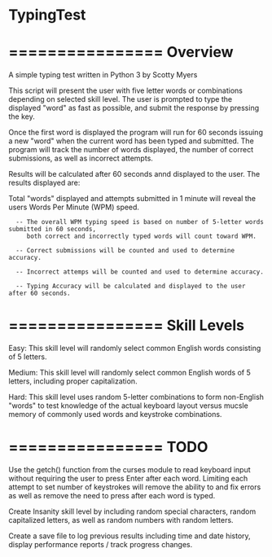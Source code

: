 # TypingTest
================
Overview
================

A simple typing test written in Python 3 by Scotty Myers

This script will present the user with five letter words or combinations depending on selected skill level. 
The user is prompted to type the displayed "word" as fast as possible, and submit the response by pressing
the <Enter> key.

Once the first word is displayed the program will run for 60 seconds issuing a new "word" when the current
word has been typed and submitted.  The program will track the number of words displayed, the number of
correct submissions, as well as incorrect attempts. 

Results will be calculated after 60 seconds annd displayed to the user. The results displayed are:

Total "words" displayed and attempts submitted in 1 minute will reveal the users Words Per Minute (WPM)
speed. 

      -- The overall WPM typing speed is based on number of 5-letter words submitted in 60 seconds,
         both correct and incorrectly typed words will count toward WPM. 
         
      -- Correct submissions will be counted and used to determine accuracy.
      
      -- Incorrect attemps will be counted and used to determine accuracy.
      
      -- Typing Accuracy will be calculated and displayed to the user after 60 seconds.
      
================
Skill Levels
================

Easy:  This skill level will randomly select common English words consisting of 5 letters.

Medium:  This skill level will randomly select common English words of 5 letters, including
         proper capitalization.

Hard:  This skill level uses random 5-letter combinations to form non-English "words" to
       test knowledge of the actual keyboard layout versus mucsle memory of commonly used
       words and keystroke combinations.
       
================
TODO
================
       
Use the getch() function from the curses module to read keyboard input without requiring
the user to press Enter after each word.  Limiting each attempt to set number of keystrokes will
remove the ability to <Backspace> and fix errors as well as remove the need to press <Enter>
after each word is typed.

Create Insanity skill level by including random special characters, random capitalized letters, 
as well as random numbers with random letters. 

Create a save file to log previous results including time and date history, display performance
reports / track progress changes.

